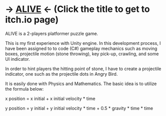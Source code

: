 # -> [ALIVE](https://kdu.itch.io/adt11presents-alive) <- (Click the title to get to itch.io page)

ALIVE is a 2-players platformer puzzle game.

This is my first experience with Unity engine. In this development process, I have been assigned to to code (C#) gameplay mechanics such as moving boxes, projectile motion (stone throwing), key pick-up, crawling, and some UI indicator.  

In order to hint players the hitting point of stone, I have to create a projectile indicator, one such as the projectile dots in Angry Bird. 

It is easily done with Physics and Mathematics. The basic idea is to utilize the formula below:

x position = x initial + x initial velocity * time

y position = y initial + y initial velocity * time + 0.5 * gravity * time * time
